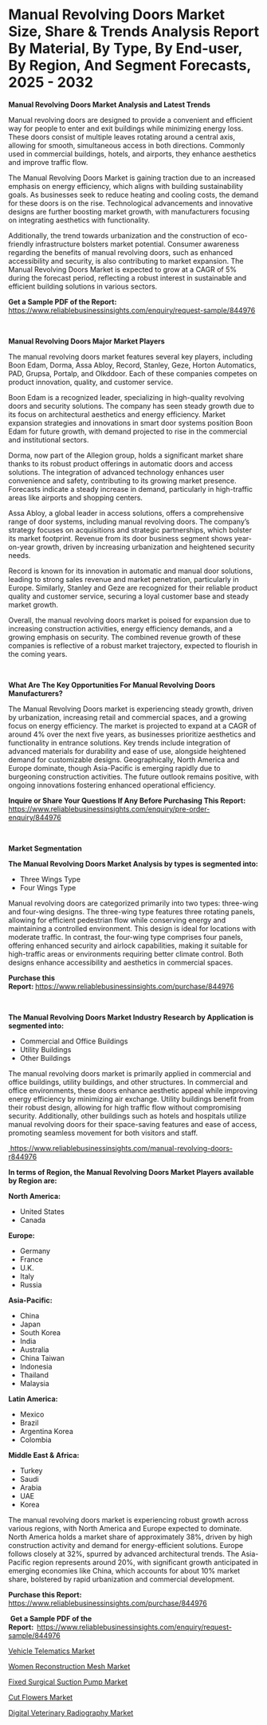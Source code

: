 <p><h1>Manual Revolving Doors Market Size, Share & Trends Analysis Report By Material, By Type, By End-user, By Region, And Segment Forecasts, 2025 - 2032</h1></p><p><strong>Manual Revolving Doors Market Analysis and Latest Trends</strong></p>
<p><p>Manual revolving doors are designed to provide a convenient and efficient way for people to enter and exit buildings while minimizing energy loss. These doors consist of multiple leaves rotating around a central axis, allowing for smooth, simultaneous access in both directions. Commonly used in commercial buildings, hotels, and airports, they enhance aesthetics and improve traffic flow.</p><p>The Manual Revolving Doors Market is gaining traction due to an increased emphasis on energy efficiency, which aligns with building sustainability goals. As businesses seek to reduce heating and cooling costs, the demand for these doors is on the rise. Technological advancements and innovative designs are further boosting market growth, with manufacturers focusing on integrating aesthetics with functionality. </p><p>Additionally, the trend towards urbanization and the construction of eco-friendly infrastructure bolsters market potential. Consumer awareness regarding the benefits of manual revolving doors, such as enhanced accessibility and security, is also contributing to market expansion. The Manual Revolving Doors Market is expected to grow at a CAGR of 5% during the forecast period, reflecting a robust interest in sustainable and efficient building solutions in various sectors.</p></p>
<p><strong>Get a Sample PDF of the Report:&nbsp;</strong> <a href="https://www.reliablebusinessinsights.com/enquiry/request-sample/844976?utm_campaign=1138&utm_medium=2&utm_source=Github&utm_content=ia&utm_term=06022025&utm_id=manual-revolving-doors">https://www.reliablebusinessinsights.com/enquiry/request-sample/844976</a></p>
<p>&nbsp;</p>
<p><strong>Manual Revolving Doors Major Market Players</strong></p>
<p><p>The manual revolving doors market features several key players, including Boon Edam, Dorma, Assa Abloy, Record, Stanley, Geze, Horton Automatics, PAD, Grupsa, Portalp, and Olkddoor. Each of these companies competes on product innovation, quality, and customer service.</p><p>Boon Edam is a recognized leader, specializing in high-quality revolving doors and security solutions. The company has seen steady growth due to its focus on architectural aesthetics and energy efficiency. Market expansion strategies and innovations in smart door systems position Boon Edam for future growth, with demand projected to rise in the commercial and institutional sectors.</p><p>Dorma, now part of the Allegion group, holds a significant market share thanks to its robust product offerings in automatic doors and access solutions. The integration of advanced technology enhances user convenience and safety, contributing to its growing market presence. Forecasts indicate a steady increase in demand, particularly in high-traffic areas like airports and shopping centers.</p><p>Assa Abloy, a global leader in access solutions, offers a comprehensive range of door systems, including manual revolving doors. The company’s strategy focuses on acquisitions and strategic partnerships, which bolster its market footprint. Revenue from its door business segment shows year-on-year growth, driven by increasing urbanization and heightened security needs.</p><p>Record is known for its innovation in automatic and manual door solutions, leading to strong sales revenue and market penetration, particularly in Europe. Similarly, Stanley and Geze are recognized for their reliable product quality and customer service, securing a loyal customer base and steady market growth.</p><p>Overall, the manual revolving doors market is poised for expansion due to increasing construction activities, energy efficiency demands, and a growing emphasis on security. The combined revenue growth of these companies is reflective of a robust market trajectory, expected to flourish in the coming years.</p></p>
<p>&nbsp;</p>
<p><strong>What Are The Key Opportunities For Manual Revolving Doors Manufacturers?</strong></p>
<p><p>The Manual Revolving Doors market is experiencing steady growth, driven by urbanization, increasing retail and commercial spaces, and a growing focus on energy efficiency. The market is projected to expand at a CAGR of around 4% over the next five years, as businesses prioritize aesthetics and functionality in entrance solutions. Key trends include integration of advanced materials for durability and ease of use, alongside heightened demand for customizable designs. Geographically, North America and Europe dominate, though Asia-Pacific is emerging rapidly due to burgeoning construction activities. The future outlook remains positive, with ongoing innovations fostering enhanced operational efficiency.</p></p>
<p><strong>Inquire or Share Your Questions If Any Before Purchasing This Report:</strong> <a href="https://www.reliablebusinessinsights.com/enquiry/pre-order-enquiry/844976?utm_campaign=1138&utm_medium=2&utm_source=Github&utm_content=ia&utm_term=06022025&utm_id=manual-revolving-doors">https://www.reliablebusinessinsights.com/enquiry/pre-order-enquiry/844976</a></p>
<p>&nbsp;</p>
<p><strong>Market Segmentation</strong></p>
<p><strong>The Manual Revolving Doors Market Analysis by types is segmented into:</strong></p>
<p><ul><li>Three Wings Type</li><li>Four Wings Type</li></ul></p>
<p><p>Manual revolving doors are categorized primarily into two types: three-wing and four-wing designs. The three-wing type features three rotating panels, allowing for efficient pedestrian flow while conserving energy and maintaining a controlled environment. This design is ideal for locations with moderate traffic. In contrast, the four-wing type comprises four panels, offering enhanced security and airlock capabilities, making it suitable for high-traffic areas or environments requiring better climate control. Both designs enhance accessibility and aesthetics in commercial spaces.</p></p>
<p><strong>Purchase this Report:&nbsp;</strong><a href="https://www.reliablebusinessinsights.com/purchase/844976?utm_campaign=1138&utm_medium=2&utm_source=Github&utm_content=ia&utm_term=06022025&utm_id=manual-revolving-doors">https://www.reliablebusinessinsights.com/purchase/844976</a></p>
<p>&nbsp;</p>
<p><strong>The Manual Revolving Doors Market Industry Research by Application is segmented into:</strong></p>
<p><ul><li>Commercial and Office Buildings</li><li>Utility Buildings</li><li>Other Buildings</li></ul></p>
<p><p>The manual revolving doors market is primarily applied in commercial and office buildings, utility buildings, and other structures. In commercial and office environments, these doors enhance aesthetic appeal while improving energy efficiency by minimizing air exchange. Utility buildings benefit from their robust design, allowing for high traffic flow without compromising security. Additionally, other buildings such as hotels and hospitals utilize manual revolving doors for their space-saving features and ease of access, promoting seamless movement for both visitors and staff.</p></p>
<p><a href="https://www.reliablebusinessinsights.com/manual-revolving-doors-r844976?utm_campaign=1138&utm_medium=2&utm_source=Github&utm_content=ia&utm_term=06022025&utm_id=manual-revolving-doors">&nbsp;https://www.reliablebusinessinsights.com/manual-revolving-doors-r844976</a></p>
<p><strong>In terms of Region, the Manual Revolving Doors Market Players available by Region are:</strong></p>
<p>
    <p> <strong> North America: </strong>
        <ul>
            <li>United States</li>
            <li>Canada</li>
        </ul>
        </p> 
    <p> <strong> Europe: </strong>
        <ul>
            <li>Germany</li>
            <li>France</li>
            <li>U.K.</li>
            <li>Italy</li>
            <li>Russia</li>
        </ul>
        </p> 
    <p> <strong> Asia-Pacific: </strong>
        <ul>
            <li>China</li>
            <li>Japan</li>
            <li>South Korea</li>
            <li>India</li>
            <li>Australia</li>
            <li>China Taiwan</li>
            <li>Indonesia</li>
            <li>Thailand</li>
            <li>Malaysia</li>
        </ul>
        </p> 
    <p> <strong> Latin America: </strong>
        <ul>
            <li>Mexico</li>
            <li>Brazil</li>
            <li>Argentina Korea</li>
            <li>Colombia</li>
        </ul>
        </p> 
    <p> <strong> Middle East & Africa: </strong>
        <ul>
            <li>Turkey</li>
            <li>Saudi</li>
            <li>Arabia</li>
            <li>UAE</li>
            <li>Korea</li>
        </ul>
    </p>
    </p>
<p><p>The manual revolving doors market is experiencing robust growth across various regions, with North America and Europe expected to dominate. North America holds a market share of approximately 38%, driven by high construction activity and demand for energy-efficient solutions. Europe follows closely at 32%, spurred by advanced architectural trends. The Asia-Pacific region represents around 20%, with significant growth anticipated in emerging economies like China, which accounts for about 10% market share, bolstered by rapid urbanization and commercial development.</p></p>
<p><strong>Purchase this Report: </strong><a href="https://www.reliablebusinessinsights.com/purchase/844976?utm_campaign=1138&utm_medium=2&utm_source=Github&utm_content=ia&utm_term=06022025&utm_id=manual-revolving-doors">https://www.reliablebusinessinsights.com/purchase/844976</a></p>
<p>&nbsp;<strong>Get a Sample PDF of the Report:&nbsp;&nbsp;</strong><a href="https://www.reliablebusinessinsights.com/enquiry/request-sample/844976?utm_campaign=1138&utm_medium=2&utm_source=Github&utm_content=ia&utm_term=06022025&utm_id=manual-revolving-doors">https://www.reliablebusinessinsights.com/enquiry/request-sample/844976</a></p>
<p><strong></strong></p>
<p><p><a href="https://github.com/bholdsfofie/Market-Research-Report-List-1/blob/main/vehicle-telematics-market.md?utm_campaign=1138&utm_medium=2&utm_source=Github&utm_content=ia&utm_term=06022025&utm_id=manual-revolving-doors">Vehicle Telematics Market</a></p><p><a href="https://www.linkedin.com/pulse/women-reconstruction-mesh-market-size-current-development-gc9fe?utm_campaign=1138&utm_medium=2&utm_source=Github&utm_content=ia&utm_term=06022025&utm_id=manual-revolving-doors">Women Reconstruction Mesh Market</a></p><p><a href="https://www.linkedin.com/pulse/exploring-fixed-surgical-suction-pump-market-trends-size-mxhde?utm_campaign=1138&utm_medium=2&utm_source=Github&utm_content=ia&utm_term=06022025&utm_id=manual-revolving-doors">Fixed Surgical Suction Pump Market</a></p><p><a href="https://github.com/rashkaeduzor/Market-Research-Report-List-1/blob/main/cut-flowers-market.md?utm_campaign=1138&utm_medium=2&utm_source=Github&utm_content=ia&utm_term=06022025&utm_id=manual-revolving-doors">Cut Flowers Market</a></p><p><a href="https://www.linkedin.com/pulse/current-future-growth-potential-digital-veterinary-radiography-44whf?utm_campaign=1138&utm_medium=2&utm_source=Github&utm_content=ia&utm_term=06022025&utm_id=manual-revolving-doors">Digital Veterinary Radiography Market</a></p></p>